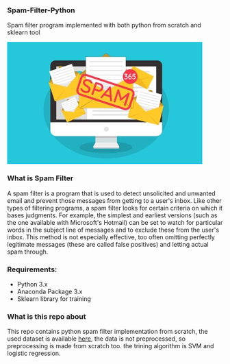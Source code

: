 ### Spam-Filter-Python
Spam filter program implemented with both python from scratch and sklearn tool

<img align="center" src="https://github.com/ahmednabil950/Spam-Filter-Python/blob/master/img/spam.jpg">

### What is Spam Filter
A spam filter is a program that is used to detect unsolicited and unwanted email and prevent those messages from getting to a user's inbox. Like other types of filtering programs, a spam filter looks for certain criteria on which it bases judgments. For example, the simplest and earliest versions (such as the one available with Microsoft's Hotmail) can be set to watch for particular words in the subject line of messages and to exclude these from the user's inbox. This method is not especially effective, too often omitting perfectly legitimate messages (these are called false positives) and letting actual spam through.


### Requirements:
* Python 3.x
* Anaconda Package 3.x
* Sklearn library for training


### What is this repo about 
This repo contains python spam filter implementation from scratch, the used dataset is available [here](http://www.aueb.gr/users/ion/data/lingspam_public.tar.gz), the data is not preprocessed, so preprocessing is made from scratch too. the trining algorithm is SVM and logistic regression.
